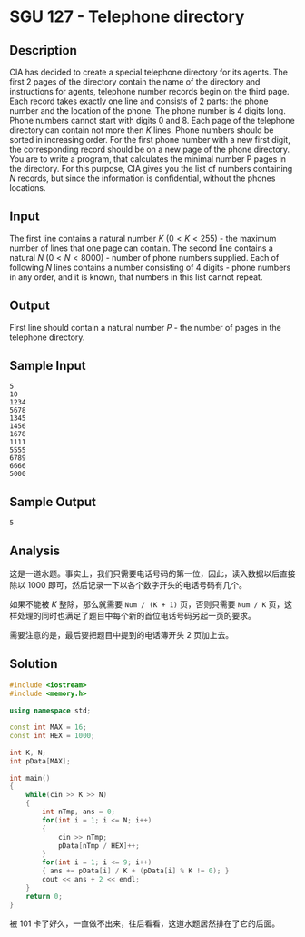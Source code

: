 # SGU 127 - Telephone directory


## Description

CIA has decided to create a special telephone directory for its agents. The first 2 pages of the directory contain the name of the directory and instructions for agents, telephone number records begin on the third page. Each record takes exactly one line and consists of 2 parts: the phone number and the location of the phone. The phone number is 4 digits long. Phone numbers cannot start with digits 0 and 8. Each page of the telephone directory can contain not more then $K$ lines. Phone numbers should be sorted in increasing order. For the first phone number with a new first digit, the corresponding record should be on a new page of the phone directory. You are to write a program, that calculates the minimal number P pages in the directory. For this purpose, CIA gives you the list of numbers containing $N$ records, but since the information is confidential, without the phones locations.

## Input

The first line contains a natural number $K$ ($0 < K < 255$) - the maximum number of lines that one page can contain. The second line contains a natural $N$ ($0 < N < 8000$) - number of phone numbers supplied. Each of following $N$ lines contains a number consisting of 4 digits - phone numbers in any order, and it is known, that numbers in this list cannot repeat.

## Output

First line should contain a natural number $P$ - the number of pages in the telephone directory.

## Sample Input

```
5
10
1234
5678
1345
1456
1678
1111
5555
6789
6666
5000
```


## Sample Output

```
5
```

## Analysis

这是一道水题。事实上，我们只需要电话号码的第一位，因此，读入数据以后直接除以 1000 即可，然后记录一下以各个数字开头的电话号码有几个。

如果不能被 $K$ 整除，那么就需要 `Num / (K + 1)` 页，否则只需要 `Num / K` 页，这样处理的同时也满足了题目中每个新的首位电话号码另起一页的要求。

需要注意的是，最后要把题目中提到的电话簿开头 2 页加上去。

## Solution

```cpp
#include <iostream>
#include <memory.h>
 
using namespace std;
 
const int MAX = 16;
const int HEX = 1000;
 
int K, N;
int pData[MAX];
 
int main()
{
    while(cin >> K >> N)
    {
        int nTmp, ans = 0;
        for(int i = 1; i <= N; i++)
        {
            cin >> nTmp;
            pData[nTmp / HEX]++;
        }
        for(int i = 1; i <= 9; i++)
        { ans += pData[i] / K + (pData[i] % K != 0); }
        cout << ans + 2 << endl;
    }
    return 0;
}
```

被 101 卡了好久，一直做不出来，往后看看，这道水题居然排在了它的后面。
